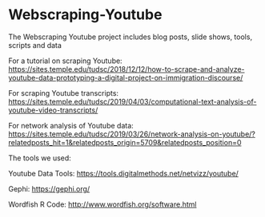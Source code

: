 # Webscraping-Youtube
The Webscraping Youtube project includes blog posts, slide shows, tools, scripts and data

For a tutorial on scraping Youtube: https://sites.temple.edu/tudsc/2018/12/12/how-to-scrape-and-analyze-youtube-data-prototyping-a-digital-project-on-immigration-discourse/

For scraping Youtube transcripts: https://sites.temple.edu/tudsc/2019/04/03/computational-text-analysis-of-youtube-video-transcripts/

For network analysis of Youtube data: https://sites.temple.edu/tudsc/2019/03/26/network-analysis-on-youtube/?relatedposts_hit=1&relatedposts_origin=5709&relatedposts_position=0

The tools we used:

Youtube Data Tools: https://tools.digitalmethods.net/netvizz/youtube/

Gephi: https://gephi.org/

Wordfish R Code: http://www.wordfish.org/software.html
